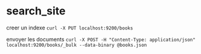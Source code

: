 # search_site

creer un indexe
`curl -X PUT localhost:9200/books`

envoyer les documents
`curl -X POST -H "Content-Type: application/json" localhost:9200/books/_bulk --data-binary @books.json`
